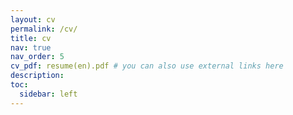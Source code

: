 ```yaml
---
layout: cv
permalink: /cv/
title: cv
nav: true
nav_order: 5
cv_pdf: resume(en).pdf # you can also use external links here
description: 
toc:
  sidebar: left
---
```

